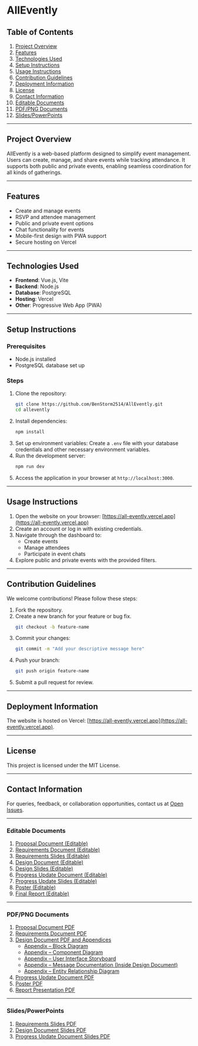 # AllEvently

## Table of Contents
1. [Project Overview](#project-overview)
2. [Features](#features)
3. [Technologies Used](#technologies-used)
4. [Setup Instructions](#setup-instructions)
5. [Usage Instructions](#usage-instructions)
6. [Contribution Guidelines](#contribution-guidelines)
7. [Deployment Information](#deployment-information)
8. [License](#license)
9. [Contact Information](#contact-information)
10. [Editable Documents](#editable-documents)
11. [PDF/PNG Documents](#pdfpng-documents)
12. [Slides/PowerPoints](#slidespowerpoints)

---

## Project Overview
AllEvently is a web-based platform designed to simplify event management. Users can create, manage, and share events while tracking attendance. It supports both public and private events, enabling seamless coordination for all kinds of gatherings.

---

## Features
- Create and manage events
- RSVP and attendee management
- Public and private event options
- Chat functionality for events
- Mobile-first design with PWA support
- Secure hosting on Vercel

---

## Technologies Used
- **Frontend**: Vue.js, Vite
- **Backend**: Node.js
- **Database**: PostgreSQL
- **Hosting**: Vercel
- **Other**: Progressive Web App (PWA)

---

## Setup Instructions
### Prerequisites
- Node.js installed
- PostgreSQL database set up

### Steps
1. Clone the repository:
   ```bash
   git clone https://github.com/BenStorm2514/AllEvently.git
   cd allevently
   ```
2. Install dependencies:
   ```bash
   npm install
   ```
3. Set up environment variables:
   Create a `.env` file with your database credentials and other necessary environment variables.
4. Run the development server:
   ```bash
   npm run dev
   ```
5. Access the application in your browser at `http://localhost:3000`.

---

## Usage Instructions
1. Open the website on your browser: [https://all-evently.vercel.app](https://all-evently.vercel.app)
2. Create an account or log in with existing credentials.
3. Navigate through the dashboard to:
   - Create events
   - Manage attendees
   - Participate in event chats
4. Explore public and private events with the provided filters.

---

## Contribution Guidelines
We welcome contributions! Please follow these steps:
1. Fork the repository.
2. Create a new branch for your feature or bug fix.
   ```bash
   git checkout -b feature-name
   ```
3. Commit your changes:
   ```bash
   git commit -m "Add your descriptive message here"
   ```
4. Push your branch:
   ```bash
   git push origin feature-name
   ```
5. Submit a pull request for review.

---

## Deployment Information
The website is hosted on Vercel: [https://all-evently.vercel.app](https://all-evently.vercel.app).

---

## License
This project is licensed under the MIT License.

---

## Contact Information
For queries, feedback, or collaboration opportunities, contact us at [Open Issues](https://github.com/BenStorm2514/AllEvently/issues).

---
### Editable Documents
1. [Proposal Document (Editable)](Documents/Proposal_Document.docx)
2. [Requirements Document (Editable)](Documents/Requirements_Document.docx)
3. [Requirements Slides (Editable)](Documents/Requirements_Slides.pptx)
4. [Design Document (Editable)](Documents/Design_Document.docx)
5. [Design Slides (Editable)](Documents/Design_Slides.pptx)
6. [Progress Update Document (Editable)](Documents/Progress_Update_Document.docx)
7. [Progress Update Slides (Editable)](Documents/Progress_Update_Slides.pptx)
8. [Poster (Editable)](Documents/AllEvently%20Poster.pptx)
9. [Final Report (Editable)](Documents/AllEvently%20Final%20Report.pptx)

---
### PDF/PNG Documents
1. [Proposal Document PDF](./Documents/Proposal%20Document%20(AllEvently).pdf)
2. [Requirements Document PDF](./Documents/Requirements%20Document%20(AllEvently).pdf)
3. [Design Document PDF and Appendices](./Documents/Design%20Document%20(AllEvently).pdf)
    - [Appendix – Block Diagram](Documents/Block%20Diagram.png)
    - [Appendix – Component Diagram](Documents/AllEventlyClassDiagram.png)
    - [Appendix – User Interface Storyboard](Documents/AllEventlyUIStoryboard.drawio.png)
    - [Appendix – Message Documentation (Inside Design Document)](./Documents/Design%20Document%20(AllEvently).pdf)
    - [Appendix – Entity Relationship Diagram](Documents/Database/AllEventlyERD.pdf)
4. [Progress Update Document PDF](./Documents/Progress%20Update%20Document%20(AllEvently).pdf)
5. [Poster PDF](./Documents/Poster%20Document%20(AllEvently).pdf)
6. [Report Presentation PDF](./Documents/Report%20Presentation.pdf)

---  
### Slides/PowerPoints
1. [Requirements Slides PDF](./Documents/Requirements%20Slides%20(AllEvently).pdf)
2. [Design Document Slides PDF](./Documents/AllEvently%20Design%20(Slides).pdf)
3. [Progress Update Document Slides PDF](./Documents/AllEvently%20Progress%20Update%20(Slides).pdf)

